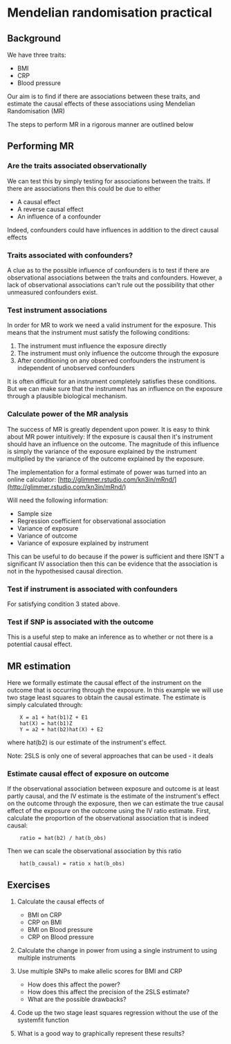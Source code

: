 Mendelian randomisation practical
=================================

## Background

We have three traits:

- BMI
- CRP
- Blood pressure

Our aim is to find if there are associations between these traits, and estimate the causal effects of these associations using Mendelian Randomisation (MR)

The steps to perform MR in a rigorous manner are outlined below


## Performing MR

### Are the traits associated observationally

We can test this by simply testing for associations between the traits. If there are associations then this could be due to either

- A causal effect
- A reverse causal effect
- An influence of a confounder

Indeed, confounders could have influences in addition to the direct causal effects

### Traits associated with confounders?

A clue as to the possible influence of confounders is to test if there are observational associations between the traits and confounders. However, a lack of observational associations can't rule out the possibility that other unmeasured confounders exist.


### Test instrument associations

In order for MR to work we need a valid instrument for the exposure. This means that the instrument must satisfy the following conditions:

1. The instrument must influence the exposure directly
2. The instrument must only influence the outcome through the exposure
3. After conditioning on any observed confounders the instrument is independent of unobserved confounders

It is often difficult for an instrument completely satisfies these conditions. But we can make sure that the instrument has an influence on the exposure through a plausible biological mechanism.


### Calculate power of the MR analysis

The success of MR is greatly dependent upon power. It is easy to think about MR power intuitively:
If the exposure is causal then it's instrument should have an influence on the outcome. The magnitude of this influence is simply the variance of the exposure explained by the instrument multiplied by the variance of the outcome explained by the exposure.

The implementation for a formal estimate of power was turned into an online calculator:
[http://glimmer.rstudio.com/kn3in/mRnd/](http://glimmer.rstudio.com/kn3in/mRnd/)

Will need the following information:

- Sample size
- Regression coefficient for observational association
- Variance of exposure
- Variance of outcome
- Variance of exposure explained by instrument

This can be useful to do because if the power is sufficient and there ISN'T a significant IV association then this can be evidence that the association is not in the hypothesised causal direction.


### Test if instrument is associated with confounders

For satisfying condition 3 stated above.


### Test if SNP is associated with the outcome

This is a useful step to make an inference as to whether or not there is a potential causal effect.


## MR estimation

Here we formally estimate the causal effect of the instrument on the outcome that is occurring through the exposure. In this example we will use two stage least squares to obtain the causal estimate. The estimate is simply calculated through:

		X = a1 + hat(b1)Z + E1
		hat(X) = hat(b1)Z
		Y = a2 + hat(b2)hat(X) + E2

where hat(b2) is our estimate of the instrument's effect.

Note:
2SLS is only one of several approaches that can be used - it deals 

### Estimate causal effect of exposure on outcome

If the observational association between exposure and outcome is at least partly causal, and the IV estimate is the estimate of the instrument's effect on the outcome through the exposure, then we can estimate the true causal effect of the exposure on the outcome using the IV ratio estimate. First, calculate the proportion of the observational association that is indeed causal:

		ratio = hat(b2) / hat(b_obs)

Then we can scale the observational association by this ratio
		
		hat(b_causal) = ratio x hat(b_obs)


## Exercises

1. Calculate the causal effects of 
	- BMI on CRP
	- CRP on BMI
	- BMI on Blood pressure
	- CRP on Blood pressure

2. Calculate the change in power from using a single instrument to using multiple instruments

3. Use multiple SNPs to make allelic scores for BMI and CRP
	- How does this affect the power?
	- How does this affect the precision of the 2SLS estimate?
	- What are the possible drawbacks?

4. Code up the two stage least squares regression without the use of the systemfit function

5. What is a good way to graphically represent these results?
